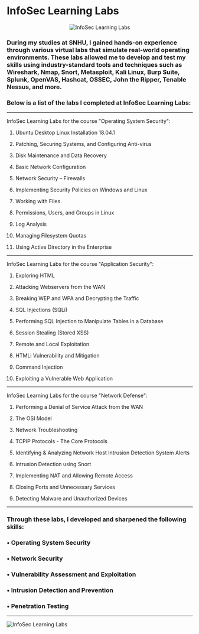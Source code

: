 # InfoSec Learning Labs

<p align="center">
<img src="https://i.imgur.com/jdra0Pd.png" alt="InfoSec Learning Labs"/>
</p>

### During my studies at SNHU, I gained hands-on experience through various virtual labs that simulate real-world operating environments. These labs allowed me to develop and test my skills using industry-standard tools and techniques such as Wireshark, Nmap, Snort, Metasploit, Kali Linux, Burp Suite, Splunk, OpenVAS, Hashcat, OSSEC, John the Ripper, Tenable Nessus, and more.

###  Below is a list of the labs I completed at InfoSec Learning Labs: 
---
InfoSec Learning Labs for the course "Operating System Security":

1. Ubuntu Desktop Linux Installation 18.04.1

2. Patching, Securing Systems, and Configuring Anti-virus

3. Disk Maintenance and Data Recovery

4. Basic Network Configuration

5. Network Security – Firewalls

6. Implementing Security Policies on Windows and Linux

7. Working with Files

8. Permissions, Users, and Groups in Linux

9. Log Analysis

10. Managing Filesystem Quotas

11. Using Active Directory in the Enterprise

---

InfoSec Learning Labs for the course "Application Security":

1. Exploring HTML

2. Attacking Webservers from the WAN

3. Breaking WEP and WPA and Decrypting the Traffic

4. SQL Injections (SQLi)

5. Performing SQL Injection to Manipulate Tables in a Database

6. Session Stealing (Stored XSS)

7. Remote and Local Exploitation

8. HTMLi Vulnerability and Mitigation

9. Command Injection

10. Exploiting a Vulnerable Web Application

---

InfoSec Learning Labs for the course "Network Defense":

1. Performing a Denial of Service Attack from the WAN

2. The OSI Model

3. Network Troubleshooting

4. TCPIP Protocols - The Core Protocols

5. Identifying & Analyzing Network Host Intrusion Detection System Alerts

6. Intrusion Detection using Snort

7. Implementing NAT and Allowing Remote Access

8. Closing Ports and Unnecessary Services

9. Detecting Malware and Unauthorized Devices

---

### Through these labs, I developed and sharpened the following skills:

###  • Operating System Security

###  • Network Security

###  • Vulnerability Assessment and Exploitation

###  • Intrusion Detection and Prevention

###  • Penetration Testing

---

![InfoSec Learning Labs](https://i.imgur.com/SVqD3C0.png)
